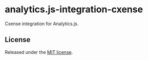 # analytics.js-integration-cxense

Cxense integration for Analytics.js.

## License

Released under the [MIT license](LICENSE).
